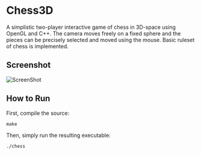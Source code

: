 # Chess3D

A simplistic two-player interactive game of chess in 3D-space using OpenGL and C++. The camera moves freely on a fixed sphere and the pieces can be precisely selected and moved using the mouse. Basic ruleset of chess is implemented.

## Screenshot

![ScreenShot](https://user-images.githubusercontent.com/3271352/38475041-63e5986e-3b7b-11e8-9683-35c1324717e0.png)

## How to Run

First, compile the source:

    make

Then, simply run the resulting executable:

    ./chess
